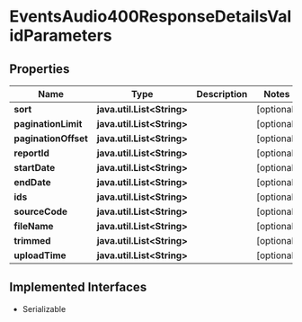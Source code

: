 

# EventsAudio400ResponseDetailsValidParameters


## Properties

Name | Type | Description | Notes
------------ | ------------- | ------------- | -------------
**sort** | **java.util.List&lt;String&gt;** |  |  [optional]
**paginationLimit** | **java.util.List&lt;String&gt;** |  |  [optional]
**paginationOffset** | **java.util.List&lt;String&gt;** |  |  [optional]
**reportId** | **java.util.List&lt;String&gt;** |  |  [optional]
**startDate** | **java.util.List&lt;String&gt;** |  |  [optional]
**endDate** | **java.util.List&lt;String&gt;** |  |  [optional]
**ids** | **java.util.List&lt;String&gt;** |  |  [optional]
**sourceCode** | **java.util.List&lt;String&gt;** |  |  [optional]
**fileName** | **java.util.List&lt;String&gt;** |  |  [optional]
**trimmed** | **java.util.List&lt;String&gt;** |  |  [optional]
**uploadTime** | **java.util.List&lt;String&gt;** |  |  [optional]


## Implemented Interfaces

* Serializable


